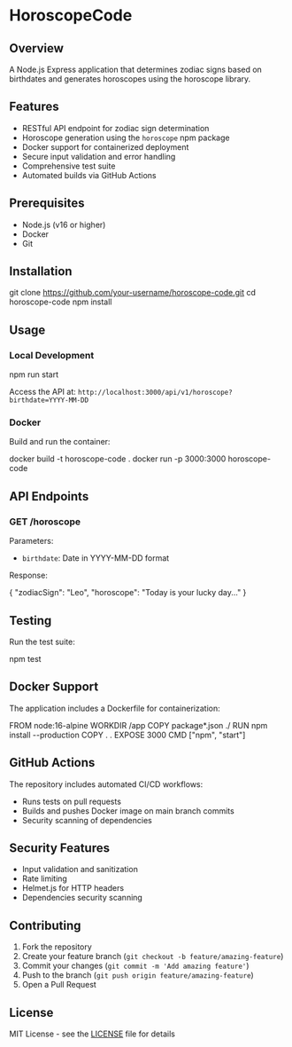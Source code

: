 # HoroscopeCode

## Overview

A Node.js Express application that determines zodiac signs based on birthdates and generates horoscopes using the horoscope library.

## Features

- RESTful API endpoint for zodiac sign determination
- Horoscope generation using the `horoscope` npm package
- Docker support for containerized deployment
- Secure input validation and error handling
- Comprehensive test suite
- Automated builds via GitHub Actions

## Prerequisites

- Node.js (v16 or higher)
- Docker
- Git

## Installation

git clone https://github.com/your-username/horoscope-code.git
cd horoscope-code
npm install

## Usage

### Local Development

npm run start

Access the API at: `http://localhost:3000/api/v1/horoscope?birthdate=YYYY-MM-DD`

### Docker

Build and run the container:

docker build -t horoscope-code .
docker run -p 3000:3000 horoscope-code

## API Endpoints

### GET /horoscope

Parameters:

- `birthdate`: Date in YYYY-MM-DD format

Response:

{
"zodiacSign": "Leo",
"horoscope": "Today is your lucky day..."
}

## Testing

Run the test suite:

npm test

## Docker Support

The application includes a Dockerfile for containerization:

FROM node:16-alpine
WORKDIR /app
COPY package\*.json ./
RUN npm install --production
COPY . .
EXPOSE 3000
CMD ["npm", "start"]

## GitHub Actions

The repository includes automated CI/CD workflows:

- Runs tests on pull requests
- Builds and pushes Docker image on main branch commits
- Security scanning of dependencies

## Security Features

- Input validation and sanitization
- Rate limiting
- Helmet.js for HTTP headers
- Dependencies security scanning

## Contributing

1. Fork the repository
2. Create your feature branch (`git checkout -b feature/amazing-feature`)
3. Commit your changes (`git commit -m 'Add amazing feature'`)
4. Push to the branch (`git push origin feature/amazing-feature`)
5. Open a Pull Request

## License

MIT License - see the [LICENSE](LICENSE) file for details
